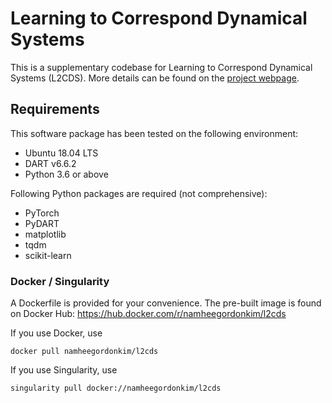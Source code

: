 # Learning to Correspond Dynamical Systems

This is a supplementary codebase for Learning to Correspond Dynamical Systems (L2CDS). More details can be found on the [project webpage](https://sites.google.com/view/l2cds).

## Requirements

This software package has been tested on the following environment:

* Ubuntu 18.04 LTS
* DART v6.6.2
* Python 3.6 or above

Following Python packages are required (not comprehensive):
* PyTorch
* PyDART
* matplotlib
* tqdm
* scikit-learn

### Docker / Singularity

A Dockerfile is provided for your convenience. The pre-built image is found on Docker Hub: https://hub.docker.com/r/namheegordonkim/l2cds

If you use Docker, use

```
docker pull namheegordonkim/l2cds
```

If you use Singularity, use

```
singularity pull docker://namheegordonkim/l2cds
```
